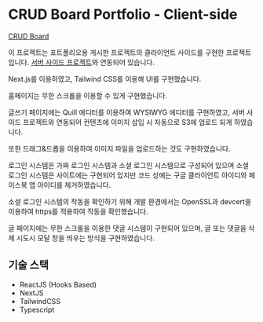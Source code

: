 # CRUD Board Portfolio - Client-side

[CRUD Board](https://www.simplecrudboard.click)

이 프로젝트는 포트폴리오용 게시판 프로젝트의 클라이언트 사이드를 구현한 프로젝트입니다.
[서버 사이드 프로젝트](https://github.com/Kang-Jh/CRUD-board-server-side-portfolio-KR)와 연동되어 있습니다.

Next.js를 이용하였고, Tailwind CSS를 이용해 UI를 구현했습니다.

홈페이지는 무한 스크롤을 이용할 수 있게 구현했습니다.

글쓰기 페이지에는 Quill 에디터를 이용하여 WYSIWYG 에디터를 구현하였고, 서버 사이드 프로젝트와 연동되어 컨텐츠에 이미지 삽입 시 자동으로 S3에 업로드 되게 하였습니다.

또한 드래그&드롭을 이용하여 이미지 파일을 업로드하는 것도 구현하였습니다.

로그인 시스템은 가짜 로그인 시스템과 소셜 로그인 시스템으로 구성되어 있으며
소셜 로그인 시스템은 사이트에는 구현되어 있지만 코드 상에는 구글 클라이언트 아이디와 페이스북 앱 아이디를 제거하였습니다.

소셜 로그인 시스템의 작동을 확인하기 위해 개발 환경에서는 OpenSSL과 devcert을 이용하여 https를 적용하여 작동을 확인했습니다.

글 페이지에는 무한 스크롤을 이용한 댓글 시스템이 구현되어 있으며, 글 또는 댓글을 삭제 시도시 모달 창을 띄우는 방식을 구현하였습니다.

## 기술 스택

- ReactJS (Hooks Based)
- NextJS
- TailwindCSS
- Typescript
